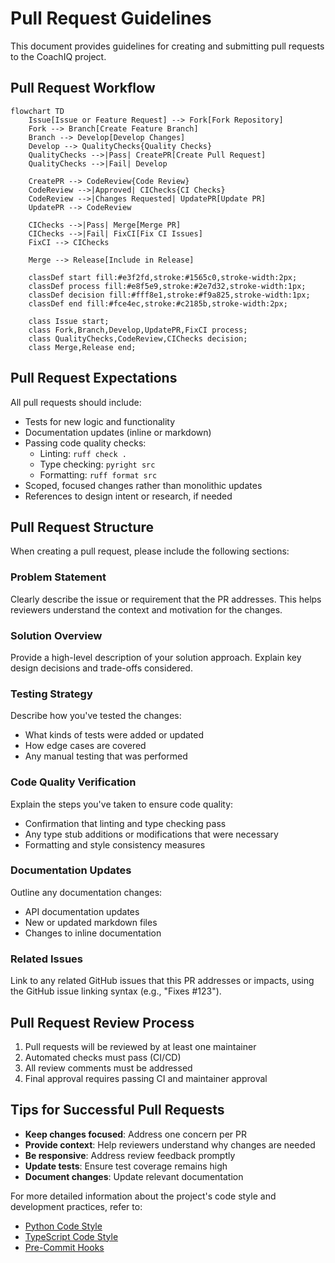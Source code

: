 # Pull Request Guidelines

This document provides guidelines for creating and submitting pull requests to the CoachIQ project.

## Pull Request Workflow

```mermaid
flowchart TD
    Issue[Issue or Feature Request] --> Fork[Fork Repository]
    Fork --> Branch[Create Feature Branch]
    Branch --> Develop[Develop Changes]
    Develop --> QualityChecks{Quality Checks}
    QualityChecks -->|Pass| CreatePR[Create Pull Request]
    QualityChecks -->|Fail| Develop

    CreatePR --> CodeReview{Code Review}
    CodeReview -->|Approved| CIChecks{CI Checks}
    CodeReview -->|Changes Requested| UpdatePR[Update PR]
    UpdatePR --> CodeReview

    CIChecks -->|Pass| Merge[Merge PR]
    CIChecks -->|Fail| FixCI[Fix CI Issues]
    FixCI --> CIChecks

    Merge --> Release[Include in Release]

    classDef start fill:#e3f2fd,stroke:#1565c0,stroke-width:2px;
    classDef process fill:#e8f5e9,stroke:#2e7d32,stroke-width:1px;
    classDef decision fill:#fff8e1,stroke:#f9a825,stroke-width:1px;
    classDef end fill:#fce4ec,stroke:#c2185b,stroke-width:2px;

    class Issue start;
    class Fork,Branch,Develop,UpdatePR,FixCI process;
    class QualityChecks,CodeReview,CIChecks decision;
    class Merge,Release end;
```

## Pull Request Expectations

All pull requests should include:

- Tests for new logic and functionality
- Documentation updates (inline or markdown)
- Passing code quality checks:
  - Linting: `ruff check .`
  - Type checking: `pyright src`
  - Formatting: `ruff format src`
- Scoped, focused changes rather than monolithic updates
- References to design intent or research, if needed

## Pull Request Structure

When creating a pull request, please include the following sections:

### Problem Statement

Clearly describe the issue or requirement that the PR addresses. This helps reviewers understand the context and motivation for the changes.

### Solution Overview

Provide a high-level description of your solution approach. Explain key design decisions and trade-offs considered.

### Testing Strategy

Describe how you've tested the changes:

- What kinds of tests were added or updated
- How edge cases are covered
- Any manual testing that was performed

### Code Quality Verification

Explain the steps you've taken to ensure code quality:

- Confirmation that linting and type checking pass
- Any type stub additions or modifications that were necessary
- Formatting and style consistency measures

### Documentation Updates

Outline any documentation changes:

- API documentation updates
- New or updated markdown files
- Changes to inline documentation

### Related Issues

Link to any related GitHub issues that this PR addresses or impacts, using the GitHub issue linking syntax (e.g., "Fixes #123").

## Pull Request Review Process

1. Pull requests will be reviewed by at least one maintainer
2. Automated checks must pass (CI/CD)
3. All review comments must be addressed
4. Final approval requires passing CI and maintainer approval

## Tips for Successful Pull Requests

- **Keep changes focused**: Address one concern per PR
- **Provide context**: Help reviewers understand why changes are needed
- **Be responsive**: Address review feedback promptly
- **Update tests**: Ensure test coverage remains high
- **Document changes**: Update relevant documentation

For more detailed information about the project's code style and development practices, refer to:

- [Python Code Style](../python-code-style.md)
- [TypeScript Code Style](../typescript-code-style.md)
- [Pre-Commit Hooks](../pre-commit-and-actions.md)
